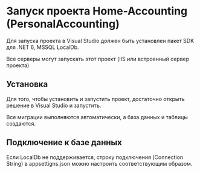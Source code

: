 ﻿# Запуск проекта Home-Accounting (PersonalAccounting) 

Для запуска проекта в Visual Studio должен быть установлен пакет SDK для .NET 6, MSSQL LocalDb.

Все серверы могут запускать этот проект (IIS или встроенный сервер проекта)

## Установка

Для того, чтобы установить и запустить проект, достаточно открыть решение в Visual Studio и запустить.

Все миграции выполняются автоматически, а база данных и таблицы создаются.

## Подключение к базе данных

Если LocalDb не поддерживается, строку подключения (Connection String) в appsettigns.json можно настроить соответствующим образом.